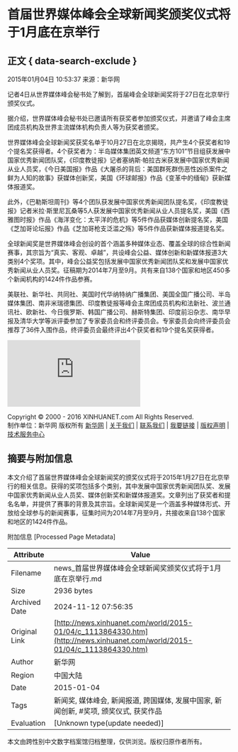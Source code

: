 # 首届世界媒体峰会全球新闻奖颁奖仪式将于1月底在京举行

## 正文 { data-search-exclude }


2015年01月04日 10:53:37 来源：新华网

记者4日从世界媒体峰会秘书处了解到，首届峰会全球新闻奖将于27日在北京举行颁奖仪式。

据介绍，世界媒体峰会秘书处已邀请所有获奖者参加颁奖仪式，并邀请了峰会主席团成员机构及世界主流媒体机构负责人等为获奖者颁奖。

世界媒体峰会全球新闻奖获奖名单于10月27日在北京揭晓，共产生4个获奖者和19个提名奖获得者。4个获奖者为：半岛媒体集团英文频道“东方101”节目组获发展中国家优秀新闻团队奖，《印度教徒报》记者塞纳斯·帕拉古米获发展中国家优秀新闻从业人员奖，《今日美国报》作品《大屠杀的背后：美国群死群伤恶性凶杀案件之鲜为人知的故事》获媒体创新奖，美国《环球邮报》作品《变革中的缅甸》获新媒体报道奖。

此外，《巴勒斯坦周刊》等4个团队获发展中国家优秀新闻团队提名奖，《印度教徒报》记者米拉·斯里尼瓦桑等5人获发展中国家优秀新闻从业人员提名奖，美国《西雅图时报》作品《海洋变化：太平洋的危机》等5件作品获媒体创新提名奖，美国《芝加哥论坛报》作品《芝加哥枪支泛滥之殇》等5件作品获新媒体报道提名奖。

全球新闻奖是世界媒体峰会创设的首个涵盖多种媒体业态、覆盖全球的综合性新闻赛事，其宗旨为“真实、客观、卓越”，共设峰会公益、媒体创新和新媒体报道3大类别4个奖项。其中，峰会公益奖包括发展中国家优秀新闻团队奖和发展中国家优秀新闻从业人员奖。征稿期为2014年7月至9月。共有来自138个国家和地区450多个新闻机构的1424件作品参赛。

美联社、新华社、共同社、美国时代华纳特纳广播集团、美国全国广播公司、半岛媒体集团、南非米瑞德集团、印度教徒报等峰会主席团成员机构和法新社、波兰通讯社、欧新社、今日俄罗斯、韩国广播公司、赫斯特集团、印度前沿杂志、南华早报及清华大学等派评委参加了专家委员会和终评委员会。专家委员会向终评委员会推荐了36件入围作品，终评委员会最终评出4个获奖者和19个提名奖获得者。

![泰韩两国最美变性人](http://www.xinhuanet.com/photo/2015-01/04/c_127355031.htm)

Copyright © 2000 - 2016 XINHUANET.com All Rights Reserved.  
制作单位：新华网 版权所有 [新华网](http://www.xinhuanet.com) | [关于我们](http://www.xinhuanet.com/aboutus.htm) | [联系我们](http://news.xinhuanet.com/way.htm) | [我要链接](http://www.xinhuanet.com/linktous.htm) | [版权声明](http://www.xinhuanet.com/xinhua_copyright.htm) | [技术服务中心](http://www.xinhuanet.com/jsfw/index.html)

## 摘要与附加信息

<!-- tcd_abstract -->
本文介绍了首届世界媒体峰会全球新闻奖的颁奖仪式将于2015年1月27日在北京举行的相关信息。获得的奖项包括多个类别，其中发展中国家优秀新闻团队奖、发展中国家优秀新闻从业人员奖、媒体创新奖和新媒体报道奖。文章列出了获奖者和提名名单，并提供了赛事的背景及其宗旨。全球新闻奖是一个涵盖多种媒体形式、开放给全球参与的新闻赛事，征集时间为2014年7月至9月，共接收来自138个国家和地区的1424件作品。
<!-- tcd_abstract_end -->

附加信息 [Processed Page Metadata]

| Attribute       | Value                                  |
|-----------------|----------------------------------------|
| Filename        | news_首届世界媒体峰会全球新闻奖颁奖仪式将于1月底在京举行.md                             |
| Size            | 2936 bytes                           |
| Archived Date   | 2024-11-12 07:56:35                             |
| Original Link   | [http://news.xinhuanet.com/world/2015-01/04/c_1113864330.htm](http://news.xinhuanet.com/world/2015-01/04/c_1113864330.htm)                       |
| Author          | 新华网                               |
| Region          | 中国大陆                               |
| Date            | 2015-01-04                                 |
| Tags            | 新闻奖, 媒体峰会, 新闻报道, 跨国媒体, 发展中国家, 新闻创新, #奖项, 颁奖仪式, 获奖作品                                 |
| Evaluation            | [Unknown type(update needed)]                                 |
<!-- tcd_table_end -->

本文由跨性别中文数字档案馆归档整理，仅供浏览。版权归原作者所有。
